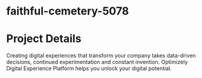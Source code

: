 # faithful-cemetery-5078
<h1>Project Details</h1>

<p>Creating digital experiences that transform your company takes data-driven decisions, continued experimentation and constant invention. Optimizely Digital Experience Platform helps you unlock your digital potential.</p>
